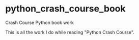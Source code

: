 # python_crash_course_book
Crash Course Python book work

This is all the work I do while reading "Python Crash Course".
